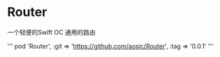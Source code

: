 # Router
一个轻便的Swift OC 通用的路由


'''
pod 'Router', :git => 'https://github.com/aosic/Router', :tag => '0.0.1'
'''
